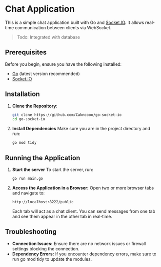 # Chat Application

This is a simple chat application built with Go and [Socket.IO](https://socket.io/). It allows real-time communication between clients via WebSocket.

> Todo: Integrated with database

## Prerequisites

Before you begin, ensure you have the following installed:

- [Go](https://golang.org/doc/install) (latest version recommended)
- [Socket.IO](https://socket.io/)

## Installation

1. **Clone the Repository:**

    ```bash
    git clone https://github.com/Caknoooo/go-socket-io
    cd go-socket-io
    ```

2. **Install Dependencies**
Make sure you are in the project directory and run:
    ```bash
    go mod tidy
    ```

## Running the Application
1. **Start the server**
To start the server, run:
    ```bash
    go run main.go
    ```

2. **Access the Application in a Browser:**
Open two or more browser tabs and navigate to:
    ```bash
    http://localhost:8222/public
    ```
    Each tab will act as a chat client. You can send messages from one tab and see them appear in the other tab in real-time.

## Troubleshooting
- **Connection Issues:** Ensure there are no network issues or firewall settings blocking the connection.
- **Dependency Errors:** If you encounter dependency errors, make sure to run go mod tidy to update the modules.